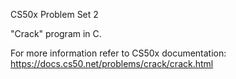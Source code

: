 CS50x Problem Set 2

"Crack" program in C.

For more information refer to CS50x documentation: https://docs.cs50.net/problems/crack/crack.html
